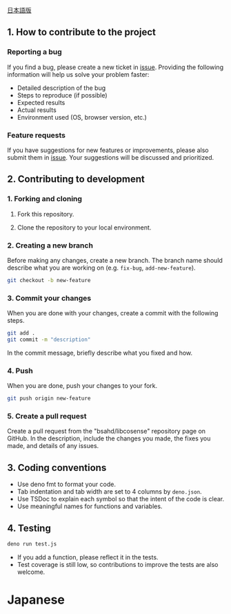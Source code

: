 [日本語版](CONTRIBUTING.ja.md)
## 1. How to contribute to the project

### Reporting a bug

If you find a bug, please create a new ticket in [issue](https://github.com/bsahd/libcosense/issues). Providing the following information will help us solve your problem faster:

- Detailed description of the bug
- Steps to reproduce (if possible)
- Expected results
- Actual results
- Environment used (OS, browser version, etc.)

### Feature requests

If you have suggestions for new features or improvements, please also submit them in [issue](https://github.com/bsahd/libcosense/issues). Your suggestions will be discussed and prioritized.

## 2. Contributing to development

### 1. Forking and cloning

1. Fork this repository.

2. Clone the repository to your local environment.

### 2. Creating a new branch

Before making any changes, create a new branch. The branch name should describe what you are working on (e.g. `fix-bug`, `add-new-feature`).

```bash
git checkout -b new-feature
```

### 3. Commit your changes

When you are done with your changes, create a commit with the following steps.

```bash
git add .
git commit -m "description"
```

In the commit message, briefly describe what you fixed and how.

### 4. Push

When you are done, push your changes to your fork.

```bash
git push origin new-feature
```

### 5. Create a pull request

Create a pull request from the "bsahd/libcosense" repository page on GitHub. In the description, include the changes you made, the fixes you made, and details of any issues.

## 3. Coding conventions

- Use deno fmt to format your code.
- Tab indentation and tab width are set to 4 columns by `deno.json`.
- Use TSDoc to explain each symbol so that the intent of the code is clear.
- Use meaningful names for functions and variables.

## 4. Testing

```bash
deno run test.js
```

- If you add a function, please reflect it in the tests.
- Test coverage is still low, so contributions to improve the tests are also welcome.
# Japanese
